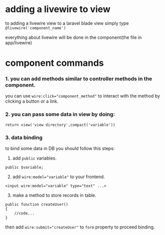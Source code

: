# adding a livewire to view
to adding a livewire view to a laravel blade view simply type ``@livewire('component_name')``

everything about livewire will be done in the component(the file in app/livewire)

# component commands
### 1. you can add methods similar to controller methods in the component.
you can use ``wire:click="component_method"`` to interact with the method by clicking a button or a link.

### 2. you can pass some data in view by doing: 
```
return view('view directory',compact('variable'))
```
### 3. data binding
to bind some data in DB you should follow this steps:
1. add ``public`` variables.
```
public $variable;
```
2. add ``wire:model="variable"`` to your frontend.
```
<input wire:model="variable" type="text" ...>
```
3. make a method to store records in table.
```
public function createUser()
{
    //code...
}
```
then add ``wire:submit="createUser"`` to ``form`` property to proceed binding.
